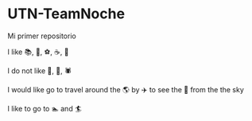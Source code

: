 # UTN-TeamNoche

Mi primer repositorio

I like :books:, :icecream:, :soccer:, :coffee:, :cake:

I do not like :bat:, :gun:, :spider:

I would like go to travel around the :earth_americas: by :airplane: to see the :ocean: from the the sky

I like to go to :swimmer: and :surfer:
